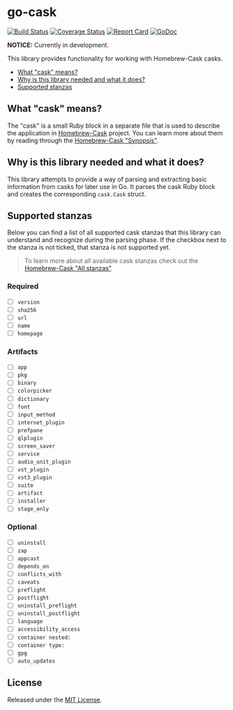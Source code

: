 # go-cask

[![Build Status](https://travis-ci.org/victorpopkov/go-cask.svg?branch=master)](https://travis-ci.org/victorpopkov/go-cask)
[![Coverage Status](https://coveralls.io/repos/github/victorpopkov/go-cask/badge.svg?branch=master)](https://coveralls.io/github/victorpopkov/go-cask?branch=master)
[![Report Card](https://goreportcard.com/badge/github.com/victorpopkov/go-cask)](https://goreportcard.com/report/github.com/victorpopkov/go-cask)
[![GoDoc](https://godoc.org/github.com/victorpopkov/go-cask?status.svg)](https://godoc.org/github.com/victorpopkov/go-cask)

**NOTICE:** Currently in development.

This library provides functionality for working with Homebrew-Cask casks.

- [What "cask" means?](#what-cask-means)
- [Why is this library needed and what it does?](#why-is-this-library-needed-and-what-it-does)
- [Supported stanzas](#supported-stanzas)

## What "cask" means?

The "cask" is a small Ruby block in a separate file that is used to describe the
application in [Homebrew-Cask](https://github.com/caskroom/homebrew-cask)
project. You can learn more about them by reading through the
[Homebrew-Cask "Synopsis"](https://github.com/caskroom/homebrew-cask/blob/master/doc/cask_language_reference/readme.md#synopsis).

## Why is this library needed and what it does?

This library attempts to provide a way of parsing and extracting basic
information from casks for later use in Go. It parses the cask Ruby block and
creates the corresponding `cask.Cask` struct.

## Supported stanzas

Below you can find a list of all supported cask stanzas that this library can
understand and recognize during the parsing phase. If the checkbox next to the
stanza is not ticked, that stanza is not supported yet.

> To learn more about all available cask stanzas check out the
[Homebrew-Cask "All stanzas"](https://github.com/caskroom/homebrew-cask/blob/master/doc/cask_language_reference/all_stanzas.md).

### Required

- [ ] `version`
- [ ] `sha256`
- [ ] `url`
- [ ] `name`
- [ ] `homepage`

### Artifacts

- [ ] `app`
- [ ] `pkg`
- [ ] `binary`
- [ ] `colorpicker`
- [ ] `dictionary`
- [ ] `font`
- [ ] `input_method`
- [ ] `internet_plugin`
- [ ] `prefpane`
- [ ] `qlplugin`
- [ ] `screen_saver`
- [ ] `service`
- [ ] `audio_unit_plugin`
- [ ] `vst_plugin`
- [ ] `vst3_plugin`
- [ ] `suite`
- [ ] `artifact`
- [ ] `installer`
- [ ] `stage_only`

### Optional

- [ ] `uninstall`
- [ ] `zap`
- [ ] `appcast`
- [ ] `depends_on`
- [ ] `conflicts_with`
- [ ] `caveats`
- [ ] `preflight`
- [ ] `postflight`
- [ ] `uninstall_preflight`
- [ ] `uninstall_postflight`
- [ ] `language`
- [ ] `accessibility_access`
- [ ] `container nested:`
- [ ] `container type:`
- [ ] `gpg`
- [ ] `auto_updates`

## License

Released under the [MIT License](https://opensource.org/licenses/MIT).
